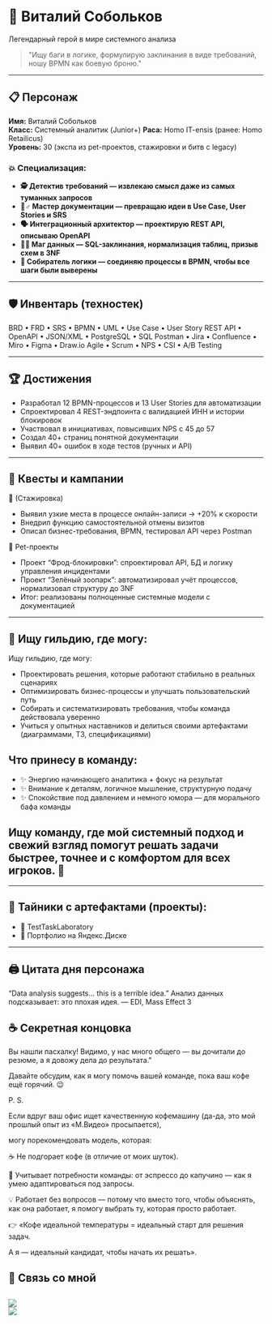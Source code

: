 # 🧙 Виталий Собольков
Легендарный герой в мире системного анализа  

> "Ищу баги в логике, формулирую заклинания в виде требований, ношу BPMN как боевую броню."

---

## 📋 Персонаж  
**Имя:** Виталий Собольков  
**Класс:** Системный аналитик (Junior+)
**Раса:** Homo IT-ensis (ранее: Homo Retailicus)  
**Уровень:** 30 (экспа из pet-проектов, стажировки и битв с legacy)

### 💥 Специализация:  
- **🕵️ Детектив требований — извлекаю смысл даже из самых туманных запросов**  
- **🧠♂️ Мастер документации — превращаю идеи в Use Case, User Stories и SRS**
- **🗣️ Интеграционный архитектор — проектирую REST API, описываю OpenAPI**  
- **🧙‍♂️ Маг данных — SQL-заклинания, нормализация таблиц, призыв схем в 3NF**
- **🧩 Собиратель логики — соединяю процессы в BPMN, чтобы все шаги были выверены**

---

## 🛡️ Инвентарь (техностек)
BRD • FRD • SRS • BPMN • UML • Use Case • User Story
REST API • OpenAPI • JSON/XML • PostgreSQL • SQL
Postman • Jira • Confluence • Miro • Figma • Draw.io
Agile • Scrum • NPS • CSI • A/B Testing

---

## 🏆 Достижения  
- Разработал 12 BPMN-процессов и 13 User Stories для автоматизации
- Спроектировал 4 REST-эндпоинта с валидацией ИНН и истории блокировок
- Участвовал в инициативах, повысивших NPS с 45 до 57
- Создал 40+ страниц понятной документации
- Выявил 40+ ошибок в ходе тестов (ручных и API)

---

## 🎒 Квесты и кампании
🏥  (Стажировка)
- Выявил узкие места в процессе онлайн-записи → +20% к скорости
- Внедрил функцию самостоятельной отмены визитов
- Описал бизнес-требования, BPMN, тестировал API через Postman

🐾 Pet-проекты
- Проект “Фрод-блокировки”: спроектировал API, БД и логику управления инцидентами
- Проект “Зелёный зоопарк”: автоматизировал учёт процессов, нормализовал структуру до 3NF
- Итог: реализованы полноценные системные модели с документацией
   

---

## 🎯 Ищу гильдию, где могу:
 Ищу гильдию, где могу:
- Проектировать решения, которые работают стабильно в реальных сценариях
- Оптимизировать бизнес-процессы и улучшать пользовательский путь
- Собирать и систематизировать требования, чтобы команда действовала уверенно
- Учиться у опытных наставников и делиться своими артефактами (диаграммами, ТЗ, спецификациями)

## Что принесу в команду:
- ✨ Энергию начинающего аналитика + фокус на результат
- ✨ Внимание к деталям, логичное мышление, структурную подачу
- ✨ Спокойствие под давлением и немного юмора — для морального бафа команды

## Ищу команду, где мой системный подход и свежий взгляд помогут решать задачи быстрее, точнее и с комфортом для всех игроков. 💫

---
## 📁 Тайники с артефактами (проекты):
- 📁 TestTaskLaboratory
- 📁 Портфолио на Яндекс.Диске

---
## 🖨️ Цитата дня персонажа 
“Data analysis suggests... this is a terrible idea.”
Анализ данных подсказывает: это плохая идея.
— EDI, Mass Effect 3

## ☕ Секретная концовка 
Вы нашли пасхалку! Видимо, у нас много общего — вы дочитали до резюме, а я довожу дела до результата."

Давайте обсудим, как я могу помочь вашей команде, пока ваш кофе ещё горячий. 😉

P. S.

Если вдруг ваш офис ищет качественную кофемашину (да-да, это мой прошлый опыт из «М.Видео» просыпается),

могу порекомендовать модель, которая:

☕ Не подгорает кофе (в отличие от моих шуток).

🧐 Учитывает потребности команды: от эспрессо до капучино — как я умею адаптироваться под запросы.

💡 Работает без вопросов — потому что вместо того, чтобы объяснять, как она работает, я помогу выбрать ту, которая просто работает.

👉 «Кофе идеальной температуры = идеальный старт для решения задач. 

А я — идеальный кандидат, чтобы начать их решать».


## 📩 Связь со мной
[![](https://img.shields.io/badge/Email-vitaly.sobolkov@yandex.ru-green)](mailto:vitaly.sobolkov@yandex.ru)  
[![](https://img.shields.io/badge/Telegram-@sa_vitaly-blue)](https://t.me/sa_vitaly)
---
